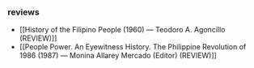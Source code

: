 ### reviews 
- [[History of the Filipino People (1960) — Teodoro A. Agoncillo (REVIEW)]]
- [[People Power. An Eyewitness History. The Philippine Revolution of 1986 (1987) — Monina Allarey Mercado (Editor) (REVIEW)]]